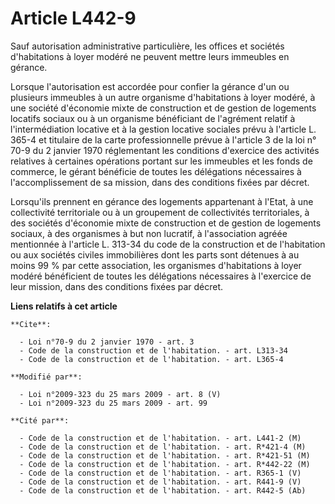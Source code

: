 # Article L442-9

Sauf autorisation administrative particulière, les offices et sociétés d'habitations à loyer modéré ne peuvent mettre leurs
immeubles en gérance. 

Lorsque l'autorisation est accordée pour confier la gérance d'un ou plusieurs immeubles à un autre organisme d'habitations à
loyer modéré, à une société d'économie mixte de construction et de gestion de logements locatifs sociaux ou à un organisme
bénéficiant de l'agrément relatif à l'intermédiation locative et à la gestion locative sociales prévu à l'article L. 365-4 et
titulaire de la carte professionnelle prévue à l'article 3 de la loi n° 70-9 du 2 janvier 1970 réglementant les conditions
d'exercice des activités relatives à certaines opérations portant sur les immeubles et les fonds de commerce, le gérant
bénéficie de toutes les délégations nécessaires à l'accomplissement de sa mission, dans des conditions fixées par décret. 

Lorsqu'ils prennent en gérance des logements appartenant à l'Etat, à une collectivité territoriale ou à un groupement de
collectivités territoriales, à des sociétés d'économie mixte de construction et de gestion de logements sociaux, à des
organismes à but non lucratif, à l'association agréée mentionnée à l'article L. 313-34 du code de la construction et de
l'habitation ou aux sociétés civiles immobilières dont les parts sont détenues à au moins 99 % par cette association, les
organismes d'habitations à loyer modéré bénéficient de toutes les délégations nécessaires à l'exercice de leur mission, dans
des conditions fixées par décret.

**Liens relatifs à cet article**

	**Cite**:

	  - Loi n°70-9 du 2 janvier 1970 - art. 3
	  - Code de la construction et de l'habitation. - art. L313-34
	  - Code de la construction et de l'habitation. - art. L365-4

	**Modifié par**:

	  - Loi n°2009-323 du 25 mars 2009 - art. 8 (V)
	  - Loi n°2009-323 du 25 mars 2009 - art. 99

	**Cité par**:

	  - Code de la construction et de l'habitation. - art. L441-2 (M)
	  - Code de la construction et de l'habitation. - art. R*421-4 (M)
	  - Code de la construction et de l'habitation. - art. R*421-51 (M)
	  - Code de la construction et de l'habitation. - art. R*442-22 (M)
	  - Code de la construction et de l'habitation. - art. R365-1 (V)
	  - Code de la construction et de l'habitation. - art. R441-9 (V)
	  - Code de la construction et de l'habitation. - art. R442-5 (Ab)
